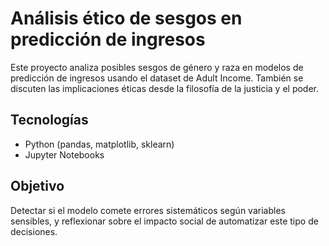 # Análisis ético de sesgos en predicción de ingresos

Este proyecto analiza posibles sesgos de género y raza en modelos de predicción de ingresos usando el dataset de Adult Income. También se discuten las implicaciones éticas desde la filosofía de la justicia y el poder.

## Tecnologías
- Python (pandas, matplotlib, sklearn)
- Jupyter Notebooks

## Objetivo
Detectar si el modelo comete errores sistemáticos según variables sensibles, y reflexionar sobre el impacto social de automatizar este tipo de decisiones.
